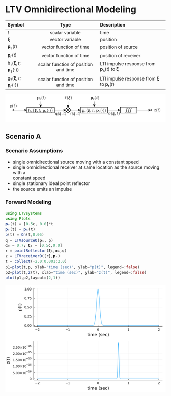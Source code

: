 # LTV Omnidirectional Modeling

| Symbol     | Type       | Description |
| :---------- | :----------: | :----------- |
| $t$                     | scalar variable |  time   |
| $\bm{\xi}$              | vector variable |  position   |
| $\mathbf{p}_\mathrm{s}(t)$     | vector function of time    | position of source |
| $\mathbf{p}_\mathrm{r}(t)$     | vector function of time    | position of receiver |
| $\mathsf{h}_τ\big(\bm{\xi},t;\,{\mathbf{p}_\mathrm{s}(\cdot)}\big)$  |  scalar function of position and time  | LTI impulse response from    $\mathbf{p}_\mathrm{s}(t)$ to  $\bm{\xi}$ |
| $\mathsf{g}_τ\big(\bm{\xi},t;\,{\mathbf{p}_\mathrm{r}(\cdot)}\big)$  |  scalar function of position and time  | LTI impulse response from    $\bm{\xi}$ to $\mathbf{p}_\mathrm{r}(t)$ |

![](https://raw.githubusercontent.com/NMSU-ISA/LTVsystems/main/docs/src/assets/LTVOmni_BD_model.png)


## Scenario A

### Scenario Assumptions

  * single omnidirectional source moving with a constant speed
  * single omnidirectional receiver at same location as the source moving with a  
    constant speed
  * single stationary ideal point reflector
  * the source emits an impulse


### Forward Modeling

```julia
using LTVsystems
using Plots
𝐩ₛ(t) = [0.5c, 0.0]*t
𝐩ᵣ(t) = 𝐩ₛ(t)
p(t) = δn(t,0.05)
q = LTVsourceO(𝐩ₛ, p)
α₀ = 0.7; 𝛏₀ = [0.5c,0.0]
r = pointReflector(𝛏₀,α₀,q)
z = LTVreceiverO([r],𝐩ᵣ)
t = collect(-2.0:0.001:2.0)
p1=plot(t,p, xlab="time (sec)", ylab="p(t)", legend=:false)
p2=plot(t,z(t), xlab="time (sec)", ylab="z(t)", legend=:false)
plot(p1,p2,layout=(2,1))
```

![](https://raw.githubusercontent.com/NMSU-ISA/LTVsystems/main/docs/src/assets/scenarioALTV_signal.png)
